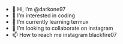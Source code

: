 - 👋 Hi, I’m @darkone97
- 👀 I’m interested in coding
- 🌱 I’m currently learning termux
- 💞️ I’m looking to collaborate on instagram 
- 📫 How to reach me instagram blackfire07

<!---
darkone97/darkone97 is a ✨ special ✨ repository because its `README.md` (this file) appears on your GitHub profile.
You can click the Preview link to take a look at your changes.
--->
